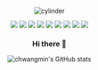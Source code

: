 <div align="center">

![cylinder](https://capsule-render.vercel.app/api?type=cylinder&color=auto&text=Hi!%20I'm%20Chwangmin&fontAlignY=45&fontSize=40&height=150&desc=back-end%20development&descAlignY=70)

<img src="https://img.shields.io/badge/Django-092E20?style=flat-square&logo=django&logoColor=white" /> 
<img src="https://img.shields.io/badge/NGINX-009639?style=flat-square&logo=nginx&logoColor=white" /> 
<img src="https://img.shields.io/badge/Docker-2496ED?style=flat-square&logo=Docker&logoColor=white" /> 
<img src="https://img.shields.io/badge/PyTorch-EE4C2C?style=flat-square&logo=PyTorch&logoColor=white" /> 
<img src="https://img.shields.io/badge/Colab-F9AB00?style=flat-square&logo=Google Colab&logoColor=white" /> 
<img src="https://img.shields.io/badge/Ubuntu-E95420?style=flat-square&logo=Ubuntu&logoColor=white" /> 
<img src="https://img.shields.io/badge/GitHub Actions-2088FF?style=flat-square&logo=GitHub Actions&logoColor=white" /> 
<img src="https://img.shields.io/badge/Amazon-FF9900?style=flat-square&logo=Amazon&logoColor=white" /> 
<img src="https://img.shields.io/badge/Spring%20Boot-6DB33F?style=flat-square&logo=springboot&logoColor=white" />


### Hi there 👋

![chwangmin's GitHub stats](https://github-readme-stats.vercel.app/api?username=chwangmin&show_icons=true&theme=transparent)

</div>

<!--
**chwangmin/chwangmin** is a ✨ _special_ ✨ repository because its `README.md` (this file) appears on your GitHub profile.

Here are some ideas to get you started:

- 🔭 I’m currently working on ...
- 🌱 I’m currently learning ...
- 👯 I’m looking to collaborate on ...
- 🤔 I’m looking for help with ...
- 💬 Ask me about ...
- 📫 How to reach me: ...
- 😄 Pronouns: ...
- ⚡ Fun fact: ...
-->
